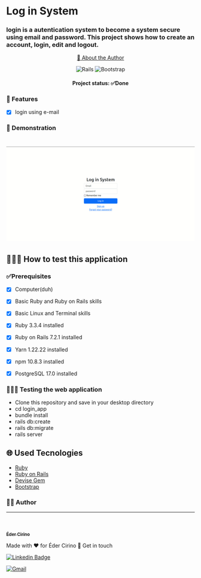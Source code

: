 # Log in System  

### login is a autentication system to become a system secure using email and password. This project shows how to create an account, login, edit and logout.


<p align="center">
    <a href="#author"> 🔎	About the Author</a>
</p>

<div align="center">
<p>

![Rails](https://img.shields.io/badge/rails-%23CC0000.svg?style=for-the-badge&logo=ruby-on-rails&logoColor=white)
![Bootstrap](https://img.shields.io/badge/bootstrap-%238511FA.svg?style=for-the-badge&logo=bootstrap&logoColor=white)

</p>
</div>

<h4 align="center">
Project status: ✅Done
</h4>

### 📝 Features

- [x] login using e-mail

### 🧐 Demonstration

<h1 align=center>
<img alt="log in system" title="main page" src="app/assets/screenshots/demonstration.gif">
</h1>

## 👩🏻‍💻 How to test this application

### ✅Prerequisites

- [x] Computer(duh)
- [x] Basic Ruby and Ruby on Rails skills
- [x] Basic Linux and Terminal skills
- [x] Ruby 3.3.4 installed
- [x] Ruby on Rails 7.2.1 installed
- [x] Yarn 1.22.22 installed
- [x] npm 10.8.3 installed
- [x] PostgreSQL 17.0 installed



### 👨🏻‍💻 Testing the web application

- Clone this repository and save in your desktop directory
- cd login_app
- bundle install
- rails db:create
- rails db:migrate
- rails server

## 🌐 Used Tecnologies

- [Ruby](https://www.ruby-lang.org/pt/)
- [Ruby on Rails](https://rubyonrails.org/)
- [Devise Gem](https://rubygems.org/gems/devise)
- [Bootstrap](https://getbootstrap.com/)

### 🙋‍♂️ Author
---

<a href="https://www.linkedin.com/in/edercirino/">
<img style="border-radius: 50%;" src="https://avatars3.githubusercontent.com/u/25642656" width="100px" alt=""/>
<br />

<span href="author"></span>
<sub><b>Éder Cirino</b></sub></a>

Made with ❤️ for Éder Cirino 👋 Get in touch


[![Linkedin Badge](https://img.shields.io/badge/-Éder-blue?style=flat-square&logo=Linkedin&logoColor=white&link=https://www.linkedin.com/in/edercirino/)](https://www.linkedin.com/in/edercirino/)

[![Gmail](https://img.shields.io/badge/Gmail-D14836?style=for-the-badge&logo=gmail&logoColor=white&link=https://mailto:ederdevbr@gmail.com)](https://mailto:ederdevbr@gmail.com)
